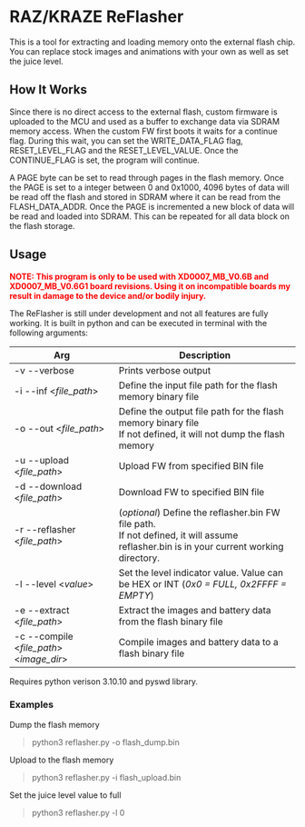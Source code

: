 # RAZ/KRAZE ReFlasher
This is a tool for extracting and loading memory onto the external flash chip. You can replace stock images and animations with your own as well as set the juice level.

## How It Works
Since there is no direct access to the external flash, custom firmware is uploaded to the MCU and used as a buffer to exchange data via SDRAM memory access. When the custom FW first boots it waits for a continue flag. During this wait, you can set the WRITE_DATA_FLAG flag, RESET_LEVEL_FLAG and the RESET_LEVEL_VALUE. Once the CONTINUE_FLAG is set, the program will continue.

A PAGE byte can be set to read through pages in the flash memory. Once the PAGE is set to a integer between 0 and 0x1000, 4096 bytes of data will be read off the flash and stored in SDRAM where it can be read from the FLASH_DATA_ADDR. Once the PAGE is incremented a new block of data will be read and loaded into SDRAM. This can be repeated for all data block on the flash storage.

## Usage
<span style="color:red;"><b>NOTE: This program is only to be used with XD0007_MB_V0.6B and XD0007_MB_V0.6G1 board revisions. Using it on incompatible boards my result in damage to the device and/or bodily injury.</b></span>

The ReFlasher is still under development and not all features are fully working. It is built in python and can be executed in terminal with the following arguments:

| Arg                               | Description                                                   |
| --------------------------------- | ------------------------------------------------------------- |
| -v --verbose                      | Prints verbose output                                         |
| -i --inf <<i>file_path</i>>       | Define the input file path for the flash memory binary file   |
| -o --out <<i>file_path</i>>       | Define the output file path for the flash memory binary file<br/>If not defined, it will not dump the flash memory |
| -u --upload <<i>file_path</i>>    | Upload FW from specified BIN file                             |
| -d --download <<i>file_path</i>>  | Download FW to specified BIN file                             |
| -r --reflasher <<i>file_path</i>> | (<i>optional</i>) Define the reflasher.bin FW file path.<br/>If not defined, it will assume reflasher.bin is in your current working directory. |
| -l --level <<i>value</i>>         | Set the level indicator value. Value can be HEX or INT (<i>0x0 = FULL, 0x2FFFF = EMPTY</i>) |
| -e --extract <<i>file_path</i>>   | Extract the images and battery data from the flash binary file|
| -c --compile <<i>file_path</i>> <<i>image_dir</i>> | Compile images and battery data to a flash binary file        |


Requires python verison 3.10.10 and pyswd library.

### Examples

Dump the flash memory
> python3 reflasher.py -o flash_dump.bin

Upload to the flash memory
> python3 reflasher.py -i flash_upload.bin

Set the juice level value to full
> python3 reflasher.py -l 0


